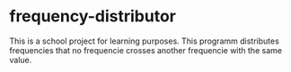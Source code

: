# frequency-distributor
This is a school project for learning purposes.
This programm distributes frequencies that no frequencie crosses another frequencie with the same value.
